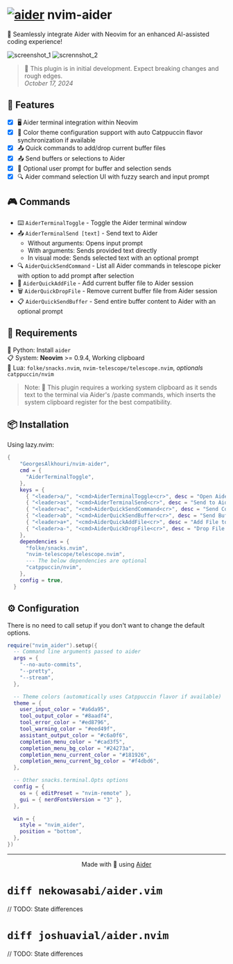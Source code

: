 # [![aider](https://avatars.githubusercontent.com/u/172139148?s=20&v=4)](https://aider.chat) nvim-aider

🤖 Seamlessly integrate Aider with Neovim for an enhanced AI-assisted coding experience!

![screenshot_1](https://github.com/user-attachments/assets/5d779f73-5441-4d24-8cce-e6dfdc5bf787)
![scrennshot_2](https://github.com/user-attachments/assets/6e8c3ed4-84d8-49bb-9aba-7d81323864d8)

> 🚧 This plugin is in initial development. Expect breaking changes and rough edges.  
> _October 17, 2024_

## 🌟 Features

- [x] 🖥️ Aider terminal integration within Neovim
- [x] 🎨 Color theme configuration support with auto Catppuccin flavor synchronization
      if available
- [x] 📤 Quick commands to add/drop current buffer files
- [x] 📤 Send buffers or selections to Aider
- [x] 💬 Optional user prompt for buffer and selection sends
- [x] 🔍 Aider command selection UI with fuzzy search and input prompt

## 🎮 Commands

- ⌨️ `AiderTerminalToggle` - Toggle the Aider terminal window
- 📤 `AiderTerminalSend [text]` - Send text to Aider
  - Without arguments: Opens input prompt
  - With arguments: Sends provided text directly
  - In visual mode: Sends selected text with an optional prompt
- 🔍 `AiderQuickSendCommand` - List all Aider commands in telescope picker
  with option to add prompt after selection
- 📁 `AiderQuickAddFile` - Add current buffer file to Aider session
- 🗑️ `AiderQuickDropFile` - Remove current buffer file from Aider session
- 📋 `AiderQuickSendBuffer` - Send entire buffer content to Aider
  with an optional prompt

## 🔗 Requirements

🐍 Python: Install `aider`  
📋 System: **Neovim** >= 0.9.4, Working clipboard  
🌙 Lua: `folke/snacks.nvim`, `nvim-telescope/telescope.nvim`,
_optionals_ `catppuccin/nvim`

> Note: 📎 This plugin requires a working system clipboard as
> it sends text to the terminal via Aider's /paste commands,
> which inserts the system clipboard register for the best compatibility.

## 📦 Installation

Using lazy.nvim:

```lua
{
    "GeorgesAlkhouri/nvim-aider",
    cmd = {
      "AiderTerminalToggle",
    },
    keys = {
      { "<leader>a/", "<cmd>AiderTerminalToggle<cr>", desc = "Open Aider" },
      { "<leader>as", "<cmd>AiderTerminalSend<cr>", desc = "Send to Aider", mode = { "n", "v" } },
      { "<leader>ac", "<cmd>AiderQuickSendCommand<cr>", desc = "Send Command To Aider" },
      { "<leader>ab", "<cmd>AiderQuickSendBuffer<cr>", desc = "Send Buffer To Aider" },
      { "<leader>a+", "<cmd>AiderQuickAddFile<cr>", desc = "Add File to Aider" },
      { "<leader>a-", "<cmd>AiderQuickDropFile<cr>", desc = "Drop File from Aider" },
    },
    dependencies = {
      "folke/snacks.nvim",
      "nvim-telescope/telescope.nvim",
      --- The below dependencies are optional
      "catppuccin/nvim",
    },
    config = true,
  }
```

## ⚙️ Configuration

There is no need to call setup if you don't want to change the default options.

```lua
require("nvim_aider").setup({
  -- Command line arguments passed to aider
  args = {
    "--no-auto-commits",
    "--pretty",
    "--stream",
  },

  -- Theme colors (automatically uses Catppuccin flavor if available)
  theme = {
    user_input_color = "#a6da95",
    tool_output_color = "#8aadf4",
    tool_error_color = "#ed8796",
    tool_warning_color = "#eed49f",
    assistant_output_color = "#c6a0f6",
    completion_menu_color = "#cad3f5",
    completion_menu_bg_color = "#24273a",
    completion_menu_current_color = "#181926",
    completion_menu_current_bg_color = "#f4dbd6",
  },

  -- Other snacks.terminal.Opts options
  config = {
    os = { editPreset = "nvim-remote" },
    gui = { nerdFontsVersion = "3" },
  },

  win = {
    style = "nvim_aider",
    position = "bottom",
  },
})
```

---

<div align="center">
Made with 🤖 using <a href="https://github.com/paul-gauthier/aider">Aider</a>
</div>

# `diff nekowasabi/aider.vim`
// TODO: State differences

# `diff joshuavial/aider.nvim`
// TODO: State differences
